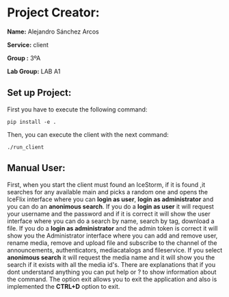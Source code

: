 # Project Creator:

**Name:** Alejandro Sánchez Arcos

**Service:** client

**Group :** 3ºA

**Lab Group:** LAB A1



## Set up Project:

First you have to execute the following command:

`pip install -e .`

Then, you can execute the client with the next command:

`./run_client`


## Manual User:

First, when you start the client must found an IceStorm, if it is found ,it searches for any available main and picks a random one and opens the IceFlix interface where you can **login as user**, **login as administrator** and you can do an **anonimous search**. If you do a **login as user** it will request your username and the password and if it is correct it will show the user interface where you can do a search by name, search by tag, download a file. If you do a **login as administrator** and the admin token is correct it will show you the Administrator interface where you can add and remove user, rename media, remove and upload file and subscribe to the channel of the announcements, authenticators, mediacatalogs and fileservice. If you select **anonimous search** it will request the media name and it will show you the search if it exists with all the media id's. 
There are explanations that if you dont understand anything you can put help or ? to show information about the command. The option exit allows you to exit the application and also is implemented the **CTRL+D** option to exit.
 
